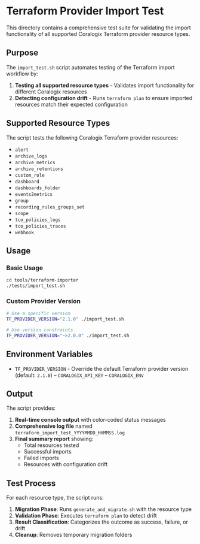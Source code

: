 # Terraform Provider Import Test

This directory contains a comprehensive test suite for validating the import functionality of all supported Coralogix Terraform provider resource types.

## Purpose

The `import_test.sh` script automates testing of the Terraform import workflow by:

1. **Testing all supported resource types** - Validates import functionality for different Coralogix resources
2. **Detecting configuration drift** - Runs `terraform plan` to ensure imported resources match their expected configuration

## Supported Resource Types

The script tests the following Coralogix Terraform provider resources:
- `alert`
- `archive_logs`
- `archive_metrics`
- `archive_retentions`
- `custom_role`
- `dashboard`
- `dashboards_folder`
- `events2metrics`
- `group`
- `recording_rules_groups_set`
- `scope`
- `tco_policies_logs`
- `tco_policies_traces`
- `webhook`

## Usage

### Basic Usage
```bash
cd tools/terraform-importer
./tests/import_test.sh
```

### Custom Provider Version
```bash
# Use a specific version
TF_PROVIDER_VERSION="2.1.0" ./import_test.sh

# Use version constraints
TF_PROVIDER_VERSION="~>2.0.0" ./import_test.sh
```

## Environment Variables

- `TF_PROVIDER_VERSION` - Override the default Terraform provider version (default: `2.1.0`)
– `CORALOGIX_API_KEY`
– `CORALOGIX_ENV`

## Output

The script provides:

1. **Real-time console output** with color-coded status messages
2. **Comprehensive log file** named `terraform_import_test_YYYYMMDD_HHMMSS.log`
3. **Final summary report** showing:
   - Total resources tested
   - Successful imports
   - Failed imports
   - Resources with configuration drift

## Test Process

For each resource type, the script runs:

1. **Migration Phase**: Runs `generate_and_migrate.sh` with the resource type
2. **Validation Phase**: Executes `terraform plan` to detect drift
3. **Result Classification**: Categorizes the outcome as success, failure, or drift
4. **Cleanup**: Removes temporary migration folders
